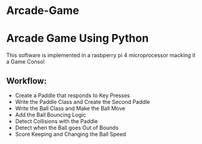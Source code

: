 # Arcade-Game
<h1>Arcade Game Using Python</h1>
<p> This software is implemented in a rasbperry pi 4 microprocessor macking it a Game Consol </p>
<h2>Workflow:</h2>
<ul>
  <li>Create a Paddle that responds to Key Presses</li>
  <li>Write the Paddle Class and Create the Second Paddle</li>
  <li>Write the Ball Class and Make the Ball Move</li>
  <li>Add the Ball Bouncing Logic</li>
  <li>Detect Collisions with the Paddle</li>
  <li>Detect when the Ball goes Out of Bounds</li>
  <li>Score Keeping and Changing the Ball Speed</li>
</ul>
